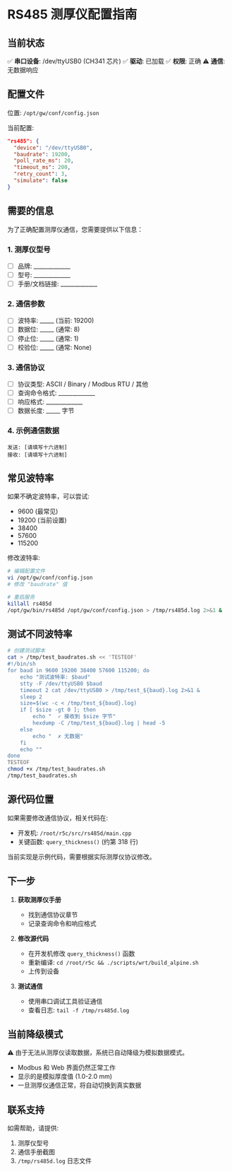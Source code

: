 # RS485 测厚仪配置指南

## 当前状态

✅ **串口设备**: /dev/ttyUSB0 (CH341 芯片)
✅ **驱动**: 已加载
✅ **权限**: 正确
⚠️  **通信**: 无数据响应

## 配置文件

位置: `/opt/gw/conf/config.json`

当前配置:
```json
"rs485": {
  "device": "/dev/ttyUSB0",
  "baudrate": 19200,
  "poll_rate_ms": 20,
  "timeout_ms": 200,
  "retry_count": 3,
  "simulate": false
}
```

## 需要的信息

为了正确配置测厚仪通信，您需要提供以下信息：

### 1. 测厚仪型号
- [ ] 品牌: _____________
- [ ] 型号: _____________
- [ ] 手册/文档链接: _____________

### 2. 通信参数
- [ ] 波特率: _____ (当前: 19200)
- [ ] 数据位: _____ (通常: 8)
- [ ] 停止位: _____ (通常: 1)
- [ ] 校验位: _____ (通常: None)

### 3. 通信协议
- [ ] 协议类型: ASCII / Binary / Modbus RTU / 其他
- [ ] 查询命令格式: _____________
- [ ] 响应格式: _____________
- [ ] 数据长度: _____ 字节

### 4. 示例通信数据
```
发送: [请填写十六进制]
接收: [请填写十六进制]
```

## 常见波特率

如果不确定波特率，可以尝试:
- 9600 (最常见)
- 19200 (当前设置)
- 38400
- 57600
- 115200

修改波特率:
```bash
# 编辑配置文件
vi /opt/gw/conf/config.json
# 修改 "baudrate" 值

# 重启服务
killall rs485d
/opt/gw/bin/rs485d /opt/gw/conf/config.json > /tmp/rs485d.log 2>&1 &
```

## 测试不同波特率

```bash
# 创建测试脚本
cat > /tmp/test_baudrates.sh << 'TESTEOF'
#!/bin/sh
for baud in 9600 19200 38400 57600 115200; do
    echo "测试波特率: $baud"
    stty -F /dev/ttyUSB0 $baud
    timeout 2 cat /dev/ttyUSB0 > /tmp/test_${baud}.log 2>&1 &
    sleep 2
    size=$(wc -c < /tmp/test_${baud}.log)
    if [ $size -gt 0 ]; then
        echo "  ✓ 接收到 $size 字节"
        hexdump -C /tmp/test_${baud}.log | head -5
    else
        echo "  ✗ 无数据"
    fi
    echo ""
done
TESTEOF
chmod +x /tmp/test_baudrates.sh
/tmp/test_baudrates.sh
```

## 源代码位置

如果需要修改通信协议，相关代码在:
- 开发机: `/root/r5c/src/rs485d/main.cpp`
- 关键函数: `query_thickness()` (约第 318 行)

当前实现是示例代码，需要根据实际测厚仪协议修改。

## 下一步

1. **获取测厚仪手册**
   - 找到通信协议章节
   - 记录查询命令和响应格式

2. **修改源代码**
   - 在开发机修改 `query_thickness()` 函数
   - 重新编译: `cd /root/r5c && ./scripts/wrt/build_alpine.sh`
   - 上传到设备

3. **测试通信**
   - 使用串口调试工具验证通信
   - 查看日志: `tail -f /tmp/rs485d.log`

## 当前降级模式

⚠️ 由于无法从测厚仪读取数据，系统已自动降级为模拟数据模式。
- Modbus 和 Web 界面仍然正常工作
- 显示的是模拟厚度值 (1.0-2.0 mm)
- 一旦测厚仪通信正常，将自动切换到真实数据

## 联系支持

如需帮助，请提供:
1. 测厚仪型号
2. 通信手册截图
3. `/tmp/rs485d.log` 日志文件
